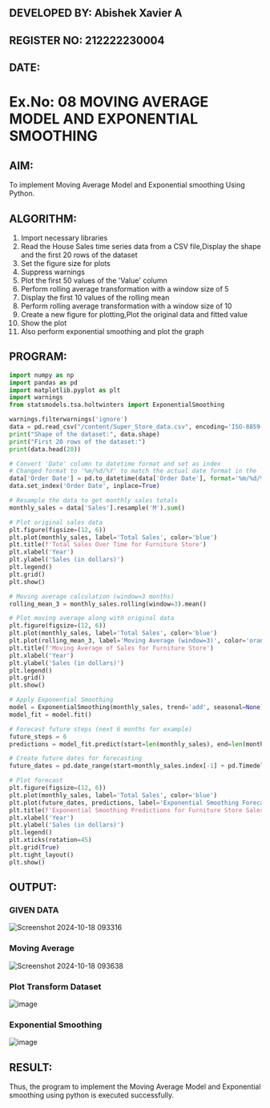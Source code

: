 ## DEVELOPED BY: Abishek Xavier A
## REGISTER NO: 212222230004
## DATE:

# Ex.No: 08 MOVING AVERAGE MODEL AND EXPONENTIAL SMOOTHING
 
## AIM:
To implement Moving Average Model and Exponential smoothing Using Python.
## ALGORITHM:
1. Import necessary libraries
2. Read the House Sales time series data from a CSV file,Display the shape and the first 20 rows of
the dataset
3. Set the figure size for plots
4. Suppress warnings
5. Plot the first 50 values of the 'Value' column
6. Perform rolling average transformation with a window size of 5
7. Display the first 10 values of the rolling mean
8. Perform rolling average transformation with a window size of 10
9. Create a new figure for plotting,Plot the original data and fitted value
10. Show the plot
11. Also perform exponential smoothing and plot the graph
## PROGRAM:
```python
import numpy as np
import pandas as pd
import matplotlib.pyplot as plt
import warnings
from statsmodels.tsa.holtwinters import ExponentialSmoothing

warnings.filterwarnings('ignore')
data = pd.read_csv("/content/Super_Store_data.csv", encoding='ISO-8859-1')
print("Shape of the dataset:", data.shape)
print("First 20 rows of the dataset:")
print(data.head(20))

# Convert 'Date' column to datetime format and set as index
# Changed format to '%m/%d/%Y' to match the actual date format in the 'Order Date' column
data['Order Date'] = pd.to_datetime(data['Order Date'], format='%m/%d/%Y')  
data.set_index('Order Date', inplace=True)

# Resample the data to get monthly sales totals
monthly_sales = data['Sales'].resample('M').sum()

# Plot original sales data
plt.figure(figsize=(12, 6))
plt.plot(monthly_sales, label='Total Sales', color='blue')
plt.title(f'Total Sales Over Time for Furniture Store')
plt.xlabel('Year')
plt.ylabel('Sales (in dollars)')
plt.legend()
plt.grid()
plt.show()

# Moving average calculation (window=3 months)
rolling_mean_3 = monthly_sales.rolling(window=3).mean()

# Plot moving average along with original data
plt.figure(figsize=(12, 6))
plt.plot(monthly_sales, label='Total Sales', color='blue')
plt.plot(rolling_mean_3, label='Moving Average (window=3)', color='orange')
plt.title(f'Moving Average of Sales for Furniture Store')
plt.xlabel('Year')
plt.ylabel('Sales (in dollars)')
plt.legend()
plt.grid()
plt.show()

# Apply Exponential Smoothing
model = ExponentialSmoothing(monthly_sales, trend='add', seasonal=None)
model_fit = model.fit()

# Forecast future steps (next 6 months for example)
future_steps = 6
predictions = model_fit.predict(start=len(monthly_sales), end=len(monthly_sales) + future_steps - 1)

# Create future dates for forecasting
future_dates = pd.date_range(start=monthly_sales.index[-1] + pd.Timedelta(days=30), periods=future_steps, freq='M')

# Plot forecast
plt.figure(figsize=(12, 6))
plt.plot(monthly_sales, label='Total Sales', color='blue')
plt.plot(future_dates, predictions, label='Exponential Smoothing Forecast', color='orange')
plt.title(f'Exponential Smoothing Predictions for Furniture Store Sales')
plt.xlabel('Year')
plt.ylabel('Sales (in dollars)')
plt.legend()
plt.xticks(rotation=45)
plt.grid(True)
plt.tight_layout()
plt.show()
```

## OUTPUT:
### GIVEN DATA
![Screenshot 2024-10-18 093316](https://github.com/user-attachments/assets/80fc89e7-e465-46ca-8aca-1ef37bc05957)

### Moving Average
![Screenshot 2024-10-18 093638](https://github.com/user-attachments/assets/faa09521-b606-4903-8444-40d8e0a4dfe2)

### Plot Transform Dataset
![image](https://github.com/user-attachments/assets/7163a790-83ee-4615-a324-22da4237d506)

### Exponential Smoothing
![image](https://github.com/user-attachments/assets/d54b7fc2-fd76-4823-a795-2d2f51ced3c3)


## RESULT:
Thus, the program to implement the Moving Average Model and Exponential smoothing using python is executed successfully.
